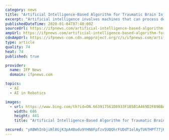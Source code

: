 ```yaml
---
category: news
title: "Artificial Intelligence-Based Algorithm for Traumatic Brain Injury"
excerpt: "Artificial intelligence involves machines that can process details as human cognition can. The progress of AI algorithms has greatly influenced mechanisms that are applied to various fields like robotics, agriculture, marketing, and of course, medicine. Algorithms mainly use logic and mathematics to create the desired output. Hence, AI ..."
publishedDateTime: 2020-01-04T07:40:00Z
sourceUrl: https://ifpnews.com/artificial-intelligence-based-algorithm-for-traumatic-brain-injury
ampUrl: https://ifpnews.com/artificial-intelligence-based-algorithm-for-traumatic-brain-injury/amp
cdnAmpUrl: https://ifpnews-com.cdn.ampproject.org/c/s/ifpnews.com/artificial-intelligence-based-algorithm-for-traumatic-brain-injury/amp
type: article
quality: 74
heat: 74
published: true

provider:
  name: IFP News
  domain: ifpnews.com

topics:
  - AI
  - AI in Robotics

images:
  - url: https://www.bing.com/th?id=ON.663917561D8933F1B5B1A469D2FB9BBA
    width: 686
    height: 441
    title: "Artificial Intelligence-Based Algorithm for Traumatic Brain Injury"

secured: "yABWhInbjiNl8GjK3pA4Budu9YHN8Fpfzv5UQQhrFUDdT1olAyTU6THPf77jKetHVgdJ3g/3clxd4MwUk9Lq6tVQj6j+KT04Q4Eh/TONPaSf121TzxjU+gNQsDFSRfnLCQYXxqogGaEOQiTrxSPyqRq/ErTEZ+F1DOlkO6JQgT5J/9ocM0iAVg3G5xR6YjKex1ecmjSYeMM/XnmCyqff9Y1UbV/OdBVsC0SXwAvoPYNrSKrpYp8dC9tkNiqnRhaqi3/uQ1KJlzb6PUmGZ482zQ==;rBCOVtBSairI1zGqEKJylA=="
---
```


